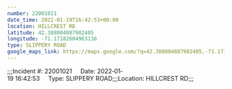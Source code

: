 ```yaml
---
number: 22001021
date_time: 2022-01-19T16:42:53+00:00
location: HILLCREST RD
latitude: 42.388004887982405
longitude: -71.17182604963138
type: SLIPPERY ROAD
google_maps_link: https://maps.google.com/?q=42.388004887982405,-71.17182604963138
---
```


;;;Incident #: 22001021     Date: 2022‐01‐19 16:42:53     Type: SLIPPERY ROAD;;;Location: HILLCREST RD;;;
